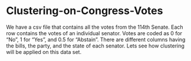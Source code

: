 # Clustering-on-Congress-Votes
We have a csv file that contains all the votes from the 114th Senate. Each row contains the votes of an individual senator. Votes are coded as 0 for “No”, 1 for “Yes”, and 0.5 for “Abstain”. There are different columns having the bills, the party, and the state of each senator. Lets see how clustering will be applied on this data set.
